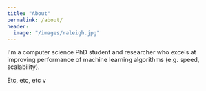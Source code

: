 ```yaml
---
title: "About"
permalink: /about/
header:
  image: "/images/raleigh.jpg"
---
```


I'm a computer science PhD student and researcher who excels at improving performance of machine learning algorithms (e.g. speed, scalability).

Etc, etc, etc
v